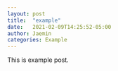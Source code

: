 ```yaml
---
layout: post
title:  "example"
date:   2021-02-09T14:25:52-05:00
author: Jaemin
categories: Example
---
```


This is example post.
